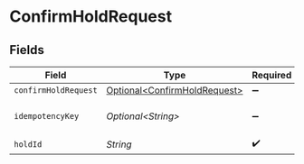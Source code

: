# ConfirmHoldRequest


## Fields

| Field                                                                      | Type                                                                       | Required                                                                   | Description                                                                |
| -------------------------------------------------------------------------- | -------------------------------------------------------------------------- | -------------------------------------------------------------------------- | -------------------------------------------------------------------------- |
| `confirmHoldRequest`                                                       | [Optional\<ConfirmHoldRequest>](../../models/shared/ConfirmHoldRequest.md) | :heavy_minus_sign:                                                         | N/A                                                                        |
| `idempotencyKey`                                                           | *Optional\<String>*                                                        | :heavy_minus_sign:                                                         | Use an idempotency key                                                     |
| `holdId`                                                                   | *String*                                                                   | :heavy_check_mark:                                                         | N/A                                                                        |